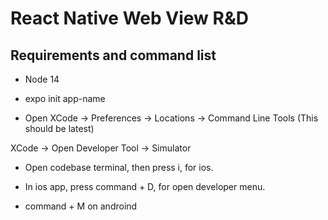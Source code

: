 # React Native Web View R&D

## Requirements and command list

- Node 14
- expo init app-name

- Open XCode -> Preferences -> Locations -> Command Line Tools (This should be latest)

XCode -> Open Developer Tool -> Simulator

- Open codebase terminal, then press i, for ios.

- In ios app, press command + D, for open developer menu.

- command + M on androind
